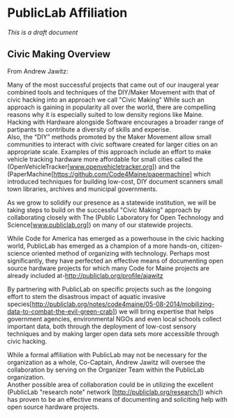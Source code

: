 PublicLab Affiliation
======================

*This is a draft document*

Civic Making Overview
--------

From Andrew Jawitz:

  Many of the most successful projects that came out of our inaugeral year combined tools and techniques of the DIY/Maker Movement with that of civic hacking into an approach we call "Civic Making"
  While such an approach is gaining in popularity all over the world, there are compelling reasons why it is especially suited to low density regions like Maine. Hacking with Hardware alongside Software encourages a broader range of partipants to contribute a diversity of skills and experise.   
  Also, the “DIY” methods promoted by the Maker Movement allow small communities to interact with civic software created for larger cities on an appropriate scale. Examples of this approach include an effort to make vehicle tracking hardware more affordable for small cities called the (OpenVehicleTracker[www.openvehicletracker.org]) and the (PaperMachine[https://github.com/Code4Maine/papermachine] which introduced techniques for building low-cost, DIY document scanners small town libraries, archives and municipal governments.
  
  As we grow to solidify our presence as a statewide institution, we will be taking steps to build on the successful "Civic Making" approach by collaborating closely with The (Public Laboratory for Open Technology and Science[www.publiclab.org]) on many of our statewide projects.
  
  While Code for America has emerged as a powerhouse in the civic hacking world,
PublicLab has emerged as a champion of a more hands-on, citizen-science oriented method of organizing with
technology. Perhaps most significantly, they have perfected an effective means of documenting open source hardware projects for which many Code for Maine projects are already included at-http://publiclab.org/profile/ajawitz

  By partnering with PublicLab on specific projects such as the (ongoing effort to stem the disastrous impact of aquatic invasive species[http://publiclab.org/notes/code4maine/05-08-2014/mobilizing-data-to-combat-the-evil-green-crab]) we will bring expertise that helps government agencies, environmental NGOs and even local schools collect important data, both through the deployment of low-cost sensory techniques and by making larger open data sets more accessible through civic hacking.
  
  While a formal affiliation with PublicLab may not be necessary for the organization as a whole, Co-Captain, Andrew Jawitz will oversee the collaboration by serving on the Organizer Team within the PublicLab organization.  
  Another possible area of collaboration could be in utilizing the excellent (PublicLab "research note" network [http://publiclab.org/research/]) which has proven to be an effective means of documenting and soliciting help with open source hardware projects. 

